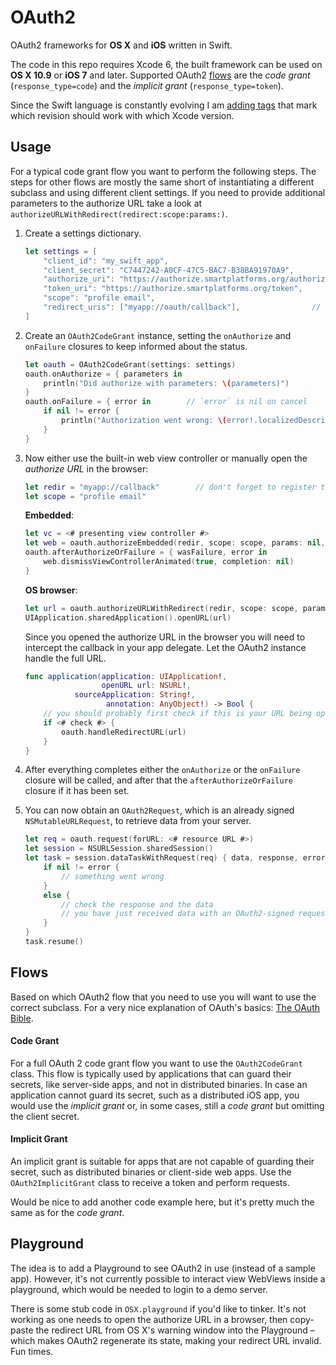 OAuth2
======

OAuth2 frameworks for **OS X** and **iOS** written in Swift.

The code in this repo requires Xcode 6, the built framework can be used on **OS X 10.9** or **iOS 7** and later.
Supported OAuth2 [flows](#flows) are the _code grant_ (`response_type=code`) and the _implicit grant_ (`response_type=token`).

Since the Swift language is constantly evolving I am [adding tags](https://github.com/p2/OAuth2/releases) that mark which revision should work with which Xcode version.

Usage
-----

For a typical code grant flow you want to perform the following steps.
The steps for other flows are mostly the same short of instantiating a different subclass and using different client settings.
If you need to provide additional parameters to the authorize URL take a look at `authorizeURLWithRedirect(redirect:scope:params:)`.

1. Create a settings dictionary.
	
	```swift
	let settings = [
		"client_id": "my_swift_app",
		"client_secret": "C7447242-A0CF-47C5-BAC7-B38BA91970A9",
		"authorize_uri": "https://authorize.smartplatforms.org/authorize",
		"token_uri": "https://authorize.smartplatforms.org/token",
		"scope": "profile email",
		"redirect_uris": ["myapp://oauth/callback"],				// don't forget to register this scheme
	]
	```

2. Create an `OAuth2CodeGrant` instance, setting the `onAuthorize` and `onFailure` closures to keep informed about the status.
	
	```swift
	let oauth = OAuth2CodeGrant(settings: settings)
	oauth.onAuthorize = { parameters in
		println("Did authorize with parameters: \(parameters)")
	}
	oauth.onFailure = { error in		// `error` is nil on cancel
		if nil != error {
			println("Authorization went wrong: \(error!.localizedDescription)")
		}
	}
	```

3. Now either use the built-in web view controller or manually open the _authorize URL_ in the browser:
	
	```swift
	let redir = "myapp://callback"        // don't forget to register this scheme
	let scope = "profile email"
	```
	
	**Embedded**:
	
	```swift
	let vc = <# presenting view controller #>
	let web = oauth.authorizeEmbedded(redir, scope: scope, params: nil, from: vc)
	oauth.afterAuthorizeOrFailure = { wasFailure, error in
		web.dismissViewControllerAnimated(true, completion: nil)
	}
	```
	
	**OS browser**:
	
	```swift
	let url = oauth.authorizeURLWithRedirect(redir, scope: scope, params: nil)
	UIApplication.sharedApplication().openURL(url)
	```
	
	Since you opened the authorize URL in the browser you will need to intercept the callback in your app delegate.
	Let the OAuth2 instance handle the full URL.
	
	```swift
	func application(application: UIApplication!,
	                 openURL url: NSURL!,
	           sourceApplication: String!,
	                  annotation: AnyObject!) -> Bool {
		// you should probably first check if this is your URL being opened
		if <# check #> { 
			oauth.handleRedirectURL(url)
		}
	}
	```

4. After everything completes either the `onAuthorize` or the `onFailure` closure will be called, and after that the `afterAuthorizeOrFailure` closure if it has been set.

5. You can now obtain an `OAuth2Request`, which is an already signed `NSMutableURLRequest`, to retrieve data from your server.
	
	```swift
	let req = oauth.request(forURL: <# resource URL #>)
	let session = NSURLSession.sharedSession()
	let task = session.dataTaskWithRequest(req) { data, response, error in
		if nil != error {
			// something went wrong
		}
		else {
			// check the response and the data
			// you have just received data with an OAuth2-signed request!
		}
	}
	task.resume()
	``` 


Flows
-----

Based on which OAuth2 flow that you need to use you will want to use the correct subclass.
For a very nice explanation of OAuth's basics: [The OAuth Bible](http://oauthbible.com/#oauth-2-three-legged).

#### Code Grant

For a full OAuth 2 code grant flow you want to use the `OAuth2CodeGrant` class.
This flow is typically used by applications that can guard their secrets, like server-side apps, and not in distributed binaries.
In case an application cannot guard its secret, such as a distributed iOS app, you would use the _implicit grant_ or, in some cases, still a _code grant_ but omitting the client secret.

#### Implicit Grant

An implicit grant is suitable for apps that are not capable of guarding their secret, such as distributed binaries or client-side web apps.
Use the `OAuth2ImplicitGrant` class to receive a token and perform requests.

Would be nice to add another code example here, but it's pretty much the same as for the _code grant_.


Playground
----------

The idea is to add a Playground to see OAuth2 in use (instead of a sample app).
However, it's not currently possible to interact view WebViews inside a playground, which would be needed to login to a demo server.

There is some stub code in `OSX.playground` if you'd like to tinker.
It's not working as one needs to open the authorize URL in a browser, then copy-paste the redirect URL from OS X's warning window into the Playground – which makes OAuth2 regenerate its state, making your redirect URL invalid.
Fun times.
